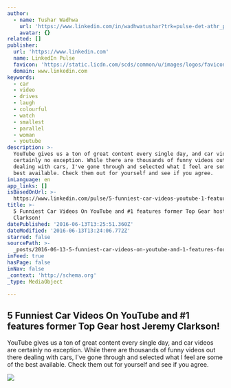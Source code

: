 ```yaml
---
author:
  - name: Tushar Wadhwa
    url: 'https://www.linkedin.com/in/wadhwatushar?trk=pulse-det-athr_prof-art_hdr'
    avatar: {}
related: []
publisher:
  url: 'https://www.linkedin.com'
  name: LinkedIn Pulse
  favicon: 'https://static.licdn.com/scds/common/u/images/logos/favicons/v1/favicon.ico'
  domain: www.linkedin.com
keywords:
  - car
  - video
  - drives
  - laugh
  - colourful
  - watch
  - smallest
  - parallel
  - woman
  - youtube
description: >-
  YouTube gives us a ton of great content every single day, and car videos are
  certainly no exception. While there are thousands of funny videos out there
  dealing with cars, I've gone through and selected what I feel are some of the
  best available. Check them out for yourself and see if you agree.
inLanguage: en
app_links: []
isBasedOnUrl: >-
  https://www.linkedin.com/pulse/5-funniest-car-videos-youtube-1-features-former-top-gear-wadhwa?trk=mp-reader-card
title: >-
  5 Funniest Car Videos On YouTube and #1 features former Top Gear host Jeremy
  Clarkson!
datePublished: '2016-06-13T13:25:51.360Z'
dateModified: '2016-06-13T13:24:06.772Z'
starred: false
sourcePath: >-
  _posts/2016-06-13-5-funniest-car-videos-on-youtube-and-1-features-former-top.md
inFeed: true
hasPage: false
inNav: false
_context: 'http://schema.org'
_type: MediaObject

---
```

<article style=""><h1>5 Funniest Car Videos On YouTube and #1 features former Top Gear host Jeremy Clarkson!</h1><p>YouTube gives us a ton of great content every single day, and car videos are certainly no exception. While there are thousands of funny videos out there dealing with cars, I've gone through and selected what I feel are some of the best available. Check them out for yourself and see if you agree.</p><img src="https://media.licdn.com/mpr/mpr/AAEAAQAAAAAAAAjJAAAAJDc3MDVkMGY5LWUwNTgtNDdmZC04MGI2LTkzYjFmMDEwODRjNA.jpg" /></article>
